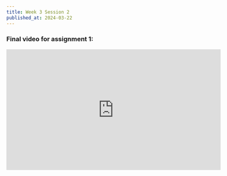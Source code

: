 ```yaml
---
title: Week 3 Session 2
published_at: 2024-03-22
---
```


### Final video for assignment 1:
<iframe width="560" height="315" src="https://www.youtube.com/embed/0rkaLuXz0xg?si=dbVYt3sQwyGsEQbd" title="YouTube video player" frameborder="0" allow="accelerometer; autoplay; clipboard-write; encrypted-media; gyroscope; picture-in-picture; web-share" referrerpolicy="strict-origin-when-cross-origin" allowfullscreen></iframe>